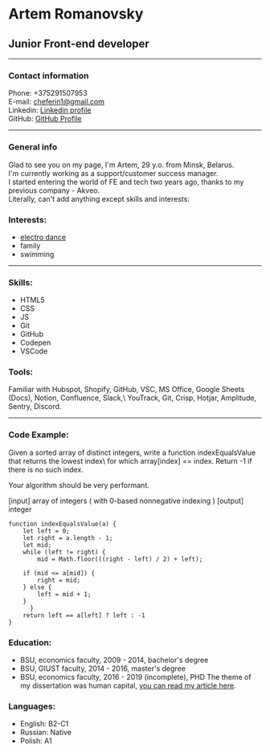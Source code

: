 # Artem Romanovsky

## Junior Front-end developer

***

### Contact information

Phone: +375291507953\
E-mail: cheferin1@gmail.com\
Linkedin: [Linkedin profile](https://www.linkedin.com/in/artem-romanovsky-9b257a185/)\
GitHub: [GitHub Profile](https://github.com/ArtemRomanovsky)

***

### General info

Glad to see you on my page, I'm Artem, 29 y.o. from Minsk, Belarus.\
I'm currently working as a support/customer success manager.\
I started entering the world of FE and tech two years ago, thanks to my previous company - Akveo.\
Literally, can't add anything except skills and interests:

### Interests: 
* [electro dance](https://www.youtube.com/watch?v=y-kNuELiko4&list=PLtmFxzYIogURViaGNRznzQ1FV6DEdbGwO)
* family
* swimming

***

### Skills:

* HTML5
* CSS
* JS
* Git
* GitHub
* Codepen
* VSCode

### Tools:
Familiar with Hubspot, Shopify, GitHub, VSC, MS Office, Google Sheets (Docs), Notion, Confluence, Slack,\ YouTrack, Git, Crisp, Hotjar, Amplitude, Sentry, Discord.

***

### Code Example: 

Given a sorted array of distinct integers, write a function indexEqualsValue that returns the lowest index\ for which array[index] == index.
Return -1 if there is no such index.

Your algorithm should be very performant.

[input] array of integers ( with 0-based nonnegative indexing )
[output] integer

```
function indexEqualsValue(a) {
    let left = 0;
    let right = a.length - 1;
    let mid;
    while (left != right) {
        mid = Math.floor(((right - left) / 2) + left);

    if (mid <= a[mid]) {
        right = mid;
    } else {
        left = mid + 1;
    }
      }
    return left == a[left] ? left : -1
}

```
### Education:

* BSU, economics faculty, 2009 - 2014, bachelor's degree
* BSU, GIUST faculty, 2014 - 2016, master's degree
* BSU, economics faculty, 2016 - 2019 (incomplete), PHD
The theme of my dissertation was human capital, [you can read my article here](https://www.linkedin.com/in/artem-romanovsky-9b257a185/detail/treasury/education:596307254/?entityUrn=urn%3Ali%3Afsd_profileTreasuryMedia%3A(ACoAACuwTBYBu6bwl5NkAo25JOrfvFeOmbIZAjM%2C1559031026544)&section=education%3A596307254&treasuryCount=1).

### Languages:

* English: B2-C1
* Russian: Native
* Polish: A1




